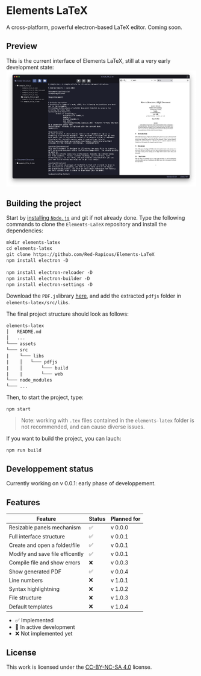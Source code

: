 # Elements LaTeX
A cross-platform, powerful electron-based LaTeX editor.
Coming soon.

## Preview
This is the current interface of Elements LaTeX, still at a very early development state:
![Current interface screenshot](/assets/screenshots/current_screenshot.png)

## Building the project
Start by [installing `Node.js`](https://nodejs.org/en/download/) and git if not already done. Type the following commands to clone the `Elements-LaTeX` repository and install the dependencies:

```
mkdir elements-latex
cd elements-latex
git clone https://github.com/Red-Rapious/Elements-LaTeX
npm install electron -D

npm install electron-reloader -D
npm install electron-builder -D
npm install electron-settings -D
```

Download the `PDF.js`library [here](https://github.com/mozilla/pdf.js/releases/download/v2.14.305/pdfjs-2.14.305-dist.zip), and add the extracted `pdfjs` folder in `elements-latex/src/libs`.

The final project structure should look as follows:

```
elements-latex
│   README.md
│   ...   
└─── assets
└─── src
|    └─── libs
|    │   └─── pdfjs
|    │       └─── build
|    |       └─── web
└─── node_modules
└─── ...
```

Then, to start the project, type:

```
npm start
```

> Note: working with `.tex` files contained in the `elements-latex` folder is not recommended, and can cause diverse issues.

If you want to build the project, you can lauch:

```
npm run build
```

## Developpement status
Currently working on v 0.0.1: early phase of developpement.

## Features
| Feature | Status | Planned for |
| ------- | ------ | ----------- |
| Resizable panels mechanism | :white_check_mark: | v 0.0.0 |
| Full interface structure | :white_check_mark: | v 0.0.1 |
| Create and open a folder/file | :white_check_mark: | v 0.0.1 |
| Modify and save file efficently | :white_check_mark: | v 0.0.1 |
| Compile file and show errors | :x: | v 0.0.3 |
| Show generated PDF | :white_check_mark: | v 0.0.4 |
| Line numbers | :x: | v 1.0.1 |
| Syntax highlightning | :x: | v 1.0.2 |
| File structure | :x: | v 1.0.3 |
| Default templates | :x: | v 1.0.4 |

- :white_check_mark: Implemented
- :large_orange_diamond: In active development
- :x: Not implemented yet

## License
This work is licensed under the [CC-BY-NC-SA 4.0](https://creativecommons.org/licenses/by-nc-sa/4.0/) license.